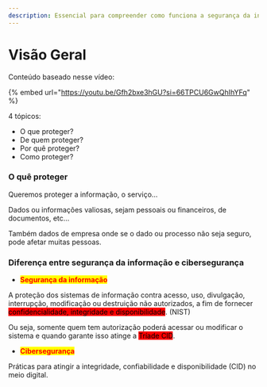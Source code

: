```yaml
---
description: Essencial para compreender como funciona a segurança da informação
---
```


# Visão Geral

Conteúdo baseado nesse vídeo:

{% embed url="https://youtu.be/Gfh2bxe3hGU?si=66TPCU6GwQhIhYFq" %}

4 tópicos:

* O que proteger?
* De quem proteger?
* Por quê proteger?
* Como proteger?



### O quê proteger

Queremos proteger a informação, o serviço...

Dados ou informações valiosas, sejam pessoais ou financeiros, de documentos, etc...

Também dados de empresa onde se o dado ou processo não seja seguro, pode afetar muitas pessoas.



### Diferença entre segurança da informação e cibersegurança

* <mark style="color:red;">**Segurança da informação**</mark>

A proteção dos sistemas de informação contra acesso, uso, divulgação, interrupção, modificação ou destruição não autorizados, a fim de fornecer <mark style="background-color:red;">confidencialidade, integridade e disponibilidade</mark>. (NIST)

Ou seja, somente quem tem autorização poderá acessar ou modificar o sistema e quando garante isso atinge a <mark style="background-color:red;">Tríade CID</mark>.

* <mark style="color:red;">**Cibersegurança**</mark>

Práticas para atingir a integridade, confiabilidade e disponibilidade (CID) no meio digital.
